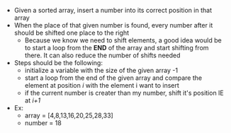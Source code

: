 * Given a sorted array, insert a number into its correct position in that array
* When the place of that given number is found, every number after it should be shifted one place to the right
    * Because we know we need to shift elements, a good idea would be to start a loop from the **END** of the array and start shifting from there. It can also reduce the number of shifts needed
* Steps should be the following:
    * initialize a variable with the size of the given array -1
    * start a loop from the end of the given array and compare the element at position *i* with the element i want to insert
    * if the current number is creater than my number, shift it's position IE at *i+1*
* Ex:
    * array = [4,8,13,16,20,25,28,33]
    * number = 18
